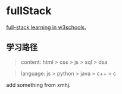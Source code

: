 # fullStack
[full-stack learning in w3schools.](https://www.w3schools.com/)

## 学习路径

> content: html > css > js > sql > dsa

> language: js > python > java > c++ > c

add something from xmhj.